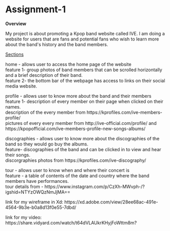 # Assignment-1
<p><b>Overview</b></p>
My project is about promoting a Kpop band website called IVE. I am doing a website for users that are fans and potential fans who wish to learn more about the band's history and the band members.
<p><u>Sections</u></p>
<p> home - allows user to access the home page of the website
<br>feature 1- group photos of band members that can be scrolled horizontally and a brief description of their band.
<br>feature 2- the bottom bar of the webpage has access to links on their social media website.
</p>
<p> profile - allows user to know more about the band and their members
<br>feature 1- description of every member on their page when clicked on their names.
<br>description of the every member from https://kprofiles.com/ive-members-profile/
<br>pictures of every every member from http://ive-official.com/profile/ and https://kpopofficial.com/ive-members-profile-new-songs-albums/
</p>
<p> discographies - allows user to know more about the discographies of the band so they would go buy the albums.
<br>feature- discographies of the band and can be clicked in to view and hear their songs.
<br>discorgraphies photos from https://kprofiles.com/ive-discography/
</p>
<p> tour - allows user to know when and where their concert is
<br>feature - a table of contents of the date and country where the band members have performances.
<br>tour details from - https://www.instagram.com/p/CzXh-MWvph-/?igshid=NTYzOWQzNmJjMA==
</p>

<p>link for my wireframe in Xd: https://xd.adobe.com/view/28ee68ac-491e-4564-9b3e-b0a8d13f0e55-7dbd/
<p>link for my video: https://share.vidyard.com/watch/t64dVLAUkrKHyjFoWttm8m?</p>
  